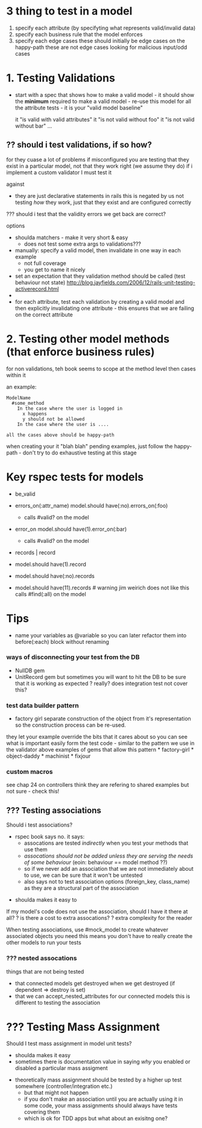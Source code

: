 # 3 thing to test in a model

1. specify each attribute (by specifyting what represents valid/invalid data)
2. specify each business rule that the model enforces
3. specify each edge cases
    these should initially be edge cases on the happy-path
    these are not edge cases looking for malicious input/odd cases

# 1. Testing Validations

* start with a spec that shows how to make a valid model - it should show the **minimum** required to make a valid model - re-use this model for all the attribute tests - it is your "valid model baseline"

    it "is valid with valid attributes"
    it "is not valid without foo"
    it "is not valid without bar"
    ...

## ?? should i test validations, if so how?

for
  they cuase a lot of problems if misconfigured
  you are testing that they exist in a particular model, not that they work right (we assume they do)
  if i implement a custom validator I must test it

against
  * they are just declarative statements in rails
    this is negated by us not testing *how* they work, just that they exist and are configured correctly

???
  should i test that the validity errors we get back are correct?

options
  * shoulda matchers - make it very short & easy
    - does not test some extra args to validations???
  * manually: specify a valid model, then invalidate in one way in each example
    - not full coverage
    + you get to name it nicely
  * set an expectation that they validation method should be called (test behaviour not state)
    http://blog.jayfields.com/2006/12/rails-unit-testing-activerecord.html
  *
* for each attribute, test each validation by creating a valid model and then explicitly invalidating one attribute - this ensures that we are failing on the correct attribute

# 2. Testing other model methods (that enforce business rules)
for non validations, teh book seems to scope at the method level then cases within it

an example:

    ModelName
      #some_method
        In the case where the user is logged in
          x happens
          y should not be allowed
        In the case where the user is ....

    all the cases above should be happy-path

when creating your it "blah blah" pending examples, just follow the happy-path - don't try to do exhaustive testing at this stage


# Key rspec tests for models
* be_valid

* errors_on(:attr_name)
  model.should have(:no).errors_on(:foo)
  * calls #valid? on the model

* error_on
  model.should have(1).error_on(:bar)
  * calls #valid? on the model

* records | record
* model.should have(1).record
* model.should have(:no).records
* model.should have(11).records # warning jim weirich does not like this
  calls #find(:all) on the model

# Tips
* name your variables as @variable so you can later refactor them into before(:each) block without renaming

### ways of disconnecting your test from the DB

  * NullDB gem
  * UnitRecord gem
  but sometimes you will want to hit the DB to be sure that it is working as expected
    ? really? does integration test not cover this?

### test data builder pattern
  * factory girl
  separate construction of the object from it's representation so the construction process can be re-used.

  they let your example override the bits that it cares about so you can see what is important easily form the test code - similar to the pattern we use in the validator above
  examples of gems that allow this pattern
    * factory-girl
    * object-daddy
    * machinist
    * fixjour

### custom macros
  see chap 24 on controllers
  think they are refering to shared examples but not sure - check this!


## ??? Testing associations

Should i test associations?
  - rspec book says no. it says:
    * assocations are tested *indirectly* when you test your methods that use them
    * _assocations should not be added unless they are serving the needs of some behaviour_ (eoin: behaviour == model method ??)
    * so if we never add an association that we are not immediately about to use, we can be sure that it won't be untested
    * also says not to test association options (foreign_key, class_name) as they are a structural part of the association
  + shoulda makes it easy to

If my model's code does not use the association, should I have it there at all?
  ? is there a cost to extra assocations?
    ? extra complexity for the reader

When testing associations,
  use #mock_model to create whatever associated objects you need
    this means you don't have to really create the other models to run your tests

### ??? nested assocations
things that are not being tested
  * that connected models get destroyed when we get destroyed (if dependent => destroy is set)
  * that we can accept_nested_attributes for our connected models
    this is different to testing the association


# ??? Testing Mass Assignment

Should I test mass assignment in model unit tests?
  + shoulda makes it easy
  + sometimes there is documentation value in saying *why* you enabled or disabled a particular mass assigment
  - theoretically mass assignment should be tested by a higher up test somewhere (controller/integration etc.)
    + but that might not happen
    - if you don't make an association until you are actually using it in some code, your mass assignments should always have tests covering them
    + which is ok for TDD apps but what about an exisitng one?